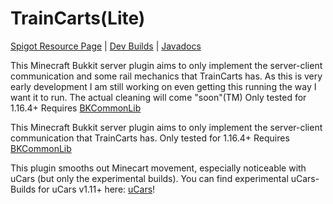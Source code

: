 # TrainCarts(Lite)
[Spigot Resource Page](https://www.spigotmc.org/resources/traincarts.39592/) | [Dev Builds](https://ci.mg-dev.eu/job/TrainCarts/) | [Javadocs](https://ci.mg-dev.eu/javadocs/TrainCarts/)

This Minecraft Bukkit server plugin aims to only implement the server-client communication and some rail mechanics that TrainCarts has.
As this is very early development I am still working on even getting this running the way I want it to run.
The actual cleaning will come "soon"(TM)
Only tested for 1.16.4+
Requires [BKCommonLib](https://www.spigotmc.org/resources/bkcommonlib.39590/)

This Minecraft Bukkit server plugin aims to only implement the server-client communication that TrainCarts has.
Only tested for 1.16.4+
Requires [BKCommonLib](https://www.spigotmc.org/resources/bkcommonlib.39590/)

This plugin smooths out Minecart movement, especially noticeable with uCars (but only the experimental builds).
You can find experimental uCars-Builds for uCars v1.11+ here: [uCars](https://github.com/Jakllp/ucars/releases)!